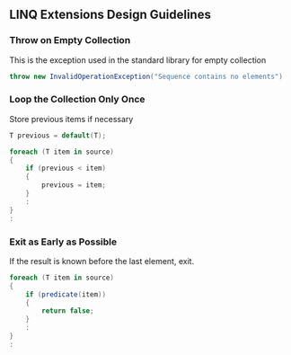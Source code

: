 ## LINQ Extensions Design Guidelines

### Throw on Empty Collection
This is the exception used in the standard library for empty collection
``` csharp
throw new InvalidOperationException("Sequence contains no elements")  
```

### Loop the Collection Only Once
Store previous items if necessary
``` csharp
T previous = default(T);

foreach (T item in source)
{
    if (previous < item)
    {
        previous = item;
    }
    :
}
:

```

### Exit as Early as Possible
If the result is known before the last element, exit.
``` csharp
foreach (T item in source)
{
    if (predicate(item))
    {
        return false;
    }
    :
}
:

```
